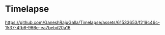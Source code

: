 # Timelapse

https://github.com/GaneshRajuGalla/Timelapse/assets/61533653/f219c46c-1537-4fb6-966e-ea7bebd20a16

